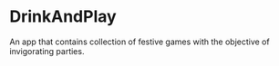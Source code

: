# DrinkAndPlay
An app that contains collection of festive games with the objective of invigorating parties.
